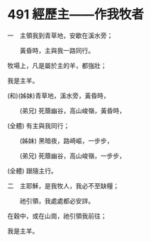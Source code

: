# 491 經歷主——作我牧者

一　主領我到青草地，安歇在溪水旁；

　　黃昏時，主與我一路同行。

牧場上，凡是屬於主的羊，都強壯；

我是主羊。

(和)(姊妹)青草地，溪水旁，黃昏時，

　　(弟兄) 死蔭幽谷，高山峻嶺，黃昏時，

(全體) 有主與我同行；

　　(姊妹) 黑暗夜，路崎嶇，一步步，

　　(弟兄) 死蔭幽谷，高山峻嶺，一步步，

(全體) 跟隨主行。

二　主耶穌，是我牧人，我必不至缺糧；

　　祂引領，我處處都必安詳。

在穀中，或在山崗，祂引領我前往；

我是主羊。

